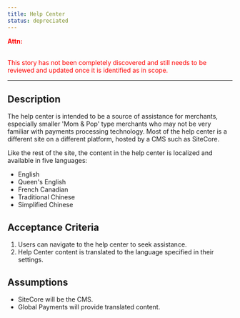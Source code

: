 ```yaml
---
title: Help Center
status: depreciated
---
```


<font style="color:#ff0000">
<b>Attn:</b><br/><br/>

This story has not been completely discovered and still needs to be reviewed and updated once it is identified as in scope.
</font>

---

## Description

The help center is intended to be a source of assistance for merchants, especially smaller 'Mom & Pop' type merchants who may not be very familiar with payments processing technology. Most of the help center is a different site on a different platform, hosted by a CMS such as SiteCore.

Like the rest of the site, the content in the help center is localized and available in five languages:
- English
- Queen's English
- French Canadian
- Traditional Chinese
- Simplified Chinese

## Acceptance Criteria

1. Users can navigate to the help center to seek assistance.
2. Help Center content is translated to the language specified in their settings.

## Assumptions
- SiteCore will be the CMS.
- Global Payments will provide translated content.
